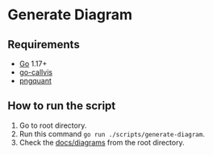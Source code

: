 # Generate Diagram

## Requirements

- [Go](https://golang.org/dl/) 1.17+
- [go-callvis](https://github.com/ofabry/go-callvis)
- [pngquant](https://pngquant.org/)

## How to run the script

1. Go to root directory.
2. Run this command `go run ./scripts/generate-diagram`.
3. Check the [docs/diagrams](../../docs/diagrams) from the root directory.

<!-- version:bf495fabf7bc62aa9f4e1cb8addd6095a3125294: -->
